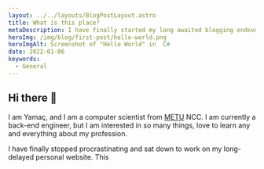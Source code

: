 ```yaml
---
layout: ../../layouts/BlogPostLayout.astro
title: What is this place?
metaDescription: I have finally started my long awaited blogging endevour to generate some online presence.
heroImg: /img/blog/first-post/hello-world.png
heroImgAlt: Screenshot of "Hello World" in  C#
date: 2022-01-06
keywords:
  - General
---
```


## Hi there 👋

I am Yamaç, and I am a computer scientist from [METU](https://www.metu.edu.tr) NCC. I am currently a back-end engineer, but I am interested in so many things, love to learn any and everything about my profession.

I have finally stopped procrastinating and sat down to work on my long-delayed personal website. This
